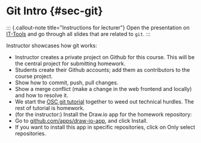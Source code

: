  

# Git Intro {#sec-git}

::: {.callout-note title="Instructions for lecturer"}
Open the presentation on [IT-Tools](../skills/it-tools/it-tools.qmd) and go through all slides that are related to `git`.
:::


Instructor showcases how git works:

- Instructor creates a private project on Github for this course. This will be the central project for submitting homework.
- Students create their Github accounts; add them as contributors to the course project.
- Show how to commit, push, pull changes.
- Show a merge conflict (make a change in the web frontend and locally) and how to resolve it.
- We start the [OSC git tutorial](https://lmu-osc.github.io/Introduction-RStudio-Git-GitHub/) together to weed out technical hurdles. The rest of tutorial is homework.
-  (for the instructor:) Install the Draw.io app for the homework repository:
  -  Go to [github.com/apps/draw-io-app](https://github.com/apps/draw-io-app), and click Install.
  - If you want to install this app in specific repositories, click on Only select repositories.

